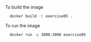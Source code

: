 To build the image

```bash
  docker build -t exercise05 .
```

To run the image

```bash
  docker run -p 3000:3000 exercise05
```
